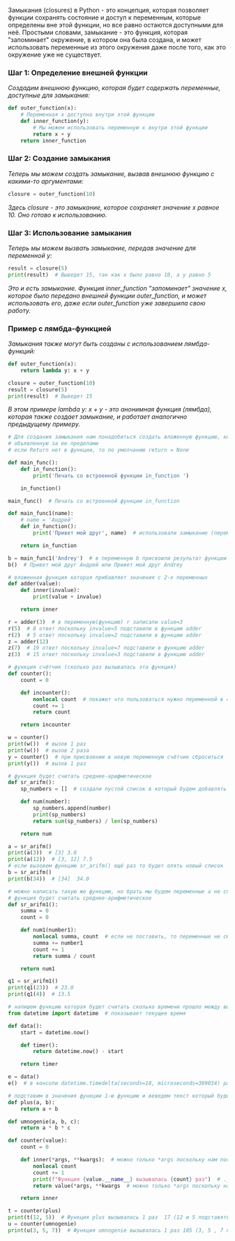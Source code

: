 Замыкания (closures) в Python - это концепция, которая позволяет функции сохранять состояние и доступ к переменным, которые определены вне этой функции, но все равно остаются доступными для неё. Простыми словами, замыкание - это функция, которая "запоминает" окружение, в котором она была создана, и может использовать переменные из этого окружения даже после того, как это окружение уже не существует.

### Шаг 1: Определение внешней функции
*Создадим внешнюю функцию, которая будет содержать переменные, доступные для замыкания:*
```python
def outer_function(x):
    # Переменная x доступна внутри этой функции
    def inner_function(y):
        # Мы можем использовать переменную x внутри этой функции
        return x + y
    return inner_function
```

### Шаг 2: Создание замыкания
*Теперь мы можем создать замыкание, вызвав внешнюю функцию с какими-то аргументами:*
```python
closure = outer_function(10)
```
*Здесь closure - это замыкание, которое сохраняет значение x равное 10. Оно готово к использованию.*

### Шаг 3: Использование замыкания
*Теперь мы можем вызвать замыкание, передав значение для переменной y:*
```python
result = closure(5)
print(result)  # Выведет 15, так как x было равно 10, а y равно 5
```
*Это и есть замыкание. Функция inner_function "запоминает" значение x, которое было передано внешней функции outer_function, и может использовать его, даже если outer_function уже завершила свою работу.*

### Пример с лямбда-функцией
*Замыкания также могут быть созданы с использованием лямбда-функций:*
```python
def outer_function(x):
    return lambda y: x + y

closure = outer_function(10)
result = closure(5)
print(result)  # Выведет 15
```
*В этом примере lambda y: x + y - это анонимная функция (лямбда), которая также создает замыкание, и работает аналогично предыдущему примеру.*



```python
# Для создания замыкания нам понадобиться создать вложенную функцию, которая будет использовать переменную,
# объявленную за ее пределами
# если Return нет в функции, то по умолчанию return = None

def main_func():
    def in_function():
        print('Печать со встроенной функции in_function ')

    in_function()

main_func()  # Печать со встроенной функции in_function
```

```python
def main_func1(name):
    # name = 'Андрей'
    def in_function():
        print('Привет мой друг', name)  # использовали замыкание (переменную name не внутри функции)

    return in_function

b = main_func1('Andrey')  # в переменную b присвоили результат функции (b стала функцией)
b()  # Привет мой друг Андрей или Привет мой друг Andrey
```

```python
# вложенная функция которая прибавляет значения с 2-х переменных
def adder(value):
    def inner(invalue):
        print(value + invalue)

    return inner

r = adder(3)  # в переменную(функцию) r записали value=3
r(5)  # 8 ответ поскольку invalue=5 подставили в функцию adder
r(2)  # 5 ответ поскольку invalue=2 подставили в функцию adder
z = adder(12)
z(7)  # 19 ответ поскольку invalue=7 подставили в функцию adder
z(3)  # 15 ответ поскольку invalue=3 подставили в функцию adder
```

```python
# функция счётчик (сколько раз вызывалась эта функция)
def counter():
    count = 0

    def incounter():
        nonlocal count  # покажет что пользоваться нужно переменной в 46-й строке и изменять её
        count += 1
        return count

    return incounter

w = counter()
print(w())  # вызов 1 раз
print(w())  # вызов 2 раза
y = counter()  # при присвоении в новую переменную счётчик сброситься
print(y())  # вызов 1 раз
```

```python
# функция будет считать среднее-арифметическое
def sr_arifm():
    sp_numbers = []  # создали пустой список в который будем добавлять числа

    def num(number):
        sp_numbers.append(number)
        print(sp_numbers)
        return sum(sp_numbers) / len(sp_numbers)

    return num

a = sr_arifm()
print(a(3))  # [3] 3.0
print(a(12))  # [3, 12] 7.5
# если вызовем функцию sr_arifm() ещё раз то будет опять новый список
b = sr_arifm()
print(b(34))  # [34]  34.0

# можно написать такую же функцию, но брать мы будем переменные а не список
# функция будет считать среднее-арифметическое
def sr_arifm1():
    summa = 0
    count = 0

    def num1(number1):
        nonlocal summa, count  # если не поставить, то переменные не смогут записывать во внешние области
        summa += number1
        count += 1
        return summa / count

    return num1

q1 = sr_arifm1()
print(q1(23))  # 23.0
print(q1(4))  # 13.5
```

```python
# напишем функцию которая будет считать сколько времени прошло между вызовами функции
from datetime import datetime  # показывает текущее время

def data():
    start = datetime.now()

    def timer():
        return datetime.now() - start

    return timer

e = data()
e()  # в консоли datetime.timedelta(seconds=18, microseconds=389034) разница между вызовом в первый раз и е()
```

```python
# подставим в значения функции 1-ю функцию и веведем текст который будет считать сколько раз мы её вызвали
def plus(a, b):
    return a + b

def umnogenie(a, b, c):
    return a * b * c

def counter(value):
    count = 0

    def inner(*args, **kwargs):  # можно только *args поскольку нам поступали только кортежи
        nonlocal count
        count += 1
        print(f"Функция {value.__name__} вызывалась {count} раз")  # .__name__ нужно чтобы вывести название функции
        return value(*args, **kwargs  # можно только *args поскольку нам поступали только кортежи

    return inner

t = counter(plus)
print(t(12, 5))  # Функция plus вызывалась 1 раз  17 (12 и 5 подставяться вместо a,b)
u = counter(umnogenie)
print(u(3, 5, 7))  # Функция umnogenie вызывалась 1 раз 105 (3, 5 , 7 подставяться вместо a,b,c)
```